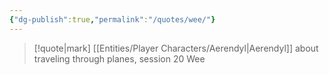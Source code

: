 ```yaml
---
{"dg-publish":true,"permalink":"/quotes/wee/"}
---
```




> [!quote|mark] [[Entities/Player Characters/Aerendyl\|Aerendyl]] about traveling through planes, session 20
> Wee


